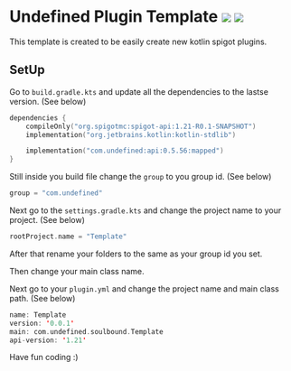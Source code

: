 # **Undefined Plugin Template** ![](https://repo.undefinedcreation.com/api/badge/latest/repo/com/redmagic/UndefinedAPI/) [![](https://dcbadge.limes.pink/api/server/https://discord.gg/NtWa9e3vv3?style=flat)](https://discord.gg/NtWa9e3vv3)

This template is created to be easily create new kotlin spigot plugins.

## **SetUp**

Go to `build.gradle.kts` and update all the dependencies to the lastse version. (See below)

```kotlin
dependencies {
    compileOnly("org.spigotmc:spigot-api:1.21-R0.1-SNAPSHOT")
    implementation("org.jetbrains.kotlin:kotlin-stdlib")

    implementation("com.undefined:api:0.5.56:mapped")
}
```

Still inside you build file change the `group` to you group id. (See below)

```kotlin
group = "com.undefined"
```

Next go to the `settings.gradle.kts` and change the project name to your project. (See below) 

```kotlin
rootProject.name = "Template"
```

After that rename your folders to the same as your group id you set.

Then change your main class name.

Next go to your `plugin.yml` and change the project name and main class path. (See below)

```kotlin
name: Template
version: '0.0.1'
main: com.undefined.soulbound.Template
api-version: '1.21'
```

Have fun coding :)